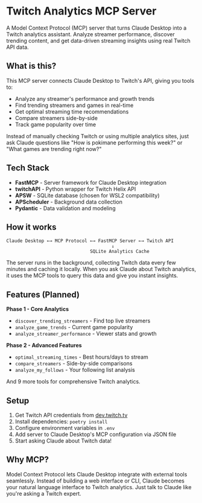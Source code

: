 # Twitch Analytics MCP Server

A Model Context Protocol (MCP) server that turns Claude Desktop into a Twitch analytics assistant. Analyze streamer performance, discover trending content, and get data-driven streaming insights using real Twitch API data.

## What is this?

This MCP server connects Claude Desktop to Twitch's API, giving you tools to:

- Analyze any streamer's performance and growth trends
- Find trending streamers and games in real-time
- Get optimal streaming time recommendations
- Compare streamers side-by-side
- Track game popularity over time

Instead of manually checking Twitch or using multiple analytics sites, just ask Claude questions like "How is pokimane performing this week?" or "What games are trending right now?"

## Tech Stack

- **FastMCP** - Server framework for Claude Desktop integration
- **twitchAPI** - Python wrapper for Twitch Helix API
- **APSW** - SQLite database (chosen for WSL2 compatibility)
- **APScheduler** - Background data collection
- **Pydantic** - Data validation and modeling

## How it works

```
Claude Desktop ←→ MCP Protocol ←→ FastMCP Server ←→ Twitch API
                                       ↓
                               SQLite Analytics Cache
```

The server runs in the background, collecting Twitch data every few minutes and caching it locally. When you ask Claude about Twitch analytics, it uses the MCP tools to query this data and give you instant insights.

## Features (Planned)

**Phase 1 - Core Analytics**

- `discover_trending_streamers` - Find top live streamers
- `analyze_game_trends` - Current game popularity
- `analyze_streamer_performance` - Viewer stats and growth

**Phase 2 - Advanced Features**

- `optimal_streaming_times` - Best hours/days to stream
- `compare_streamers` - Side-by-side comparisons
- `analyze_my_follows` - Your following list analysis

And 9 more tools for comprehensive Twitch analytics.

## Setup

1. Get Twitch API credentials from [dev.twitch.tv](https://dev.twitch.tv/)
2. Install dependencies: `poetry install`
3. Configure environment variables in `.env`
4. Add server to Claude Desktop's MCP configuration via JSON file
5. Start asking Claude about Twitch data!

## Why MCP?

Model Context Protocol lets Claude Desktop integrate with external tools seamlessly. Instead of building a web interface or CLI, Claude becomes your natural language interface to Twitch analytics. Just talk to Claude like you're asking a Twitch expert.
